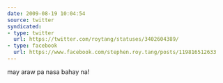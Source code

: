 ```yaml
---
date: 2009-08-19 10:04:54
source: twitter
syndicated:
- type: twitter
  url: https://twitter.com/roytang/statuses/3402604389/
- type: facebook
  url: https://www.facebook.com/stephen.roy.tang/posts/119816512633
---
```


may araw pa nasa bahay na!